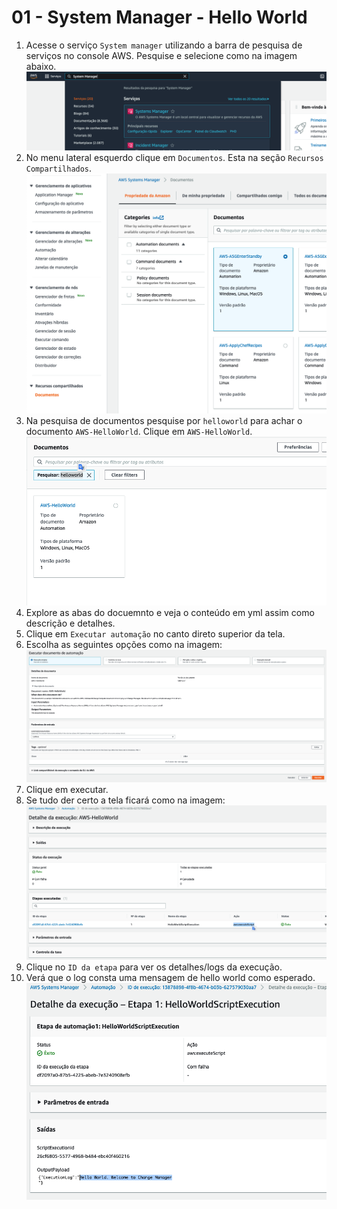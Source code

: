 # 01 - System Manager - Hello World

1. Acesse o serviço `System manager` utilizando a barra de pesquisa de serviços no console AWS. Pesquise e selecione como na imagem abaixo.
 ![](img/demo1-1.png)
2. No menu lateral esquerdo clique em `Documentos`. Esta na seção `Recursos Compartilhados`.
 ![](img/demo1-2.png)
3. Na pesquisa de documentos pesquise por `helloworld` para achar o documento `AWS-HelloWorld`. Clique em `AWS-HelloWorld`.
   ![](img/demo1-3.png)
4. Explore as abas do docuemnto e veja o conteúdo em yml assim como descrição e detalhes.
5. Clique em `Executar automação` no canto direto superior da tela.
6. Escolha as seguintes opções como na imagem:
   ![](img/demo1-4.png)
7. Clique em executar.
8. Se tudo der certo a tela ficará como na imagem:
   ![](img/demo1-5.png)
9. Clique no `ID da etapa` para ver os detalhes/logs da execução.
10. Verá que o log consta uma mensagem de hello world como esperado.
    ![](img/demo1-6.png)
